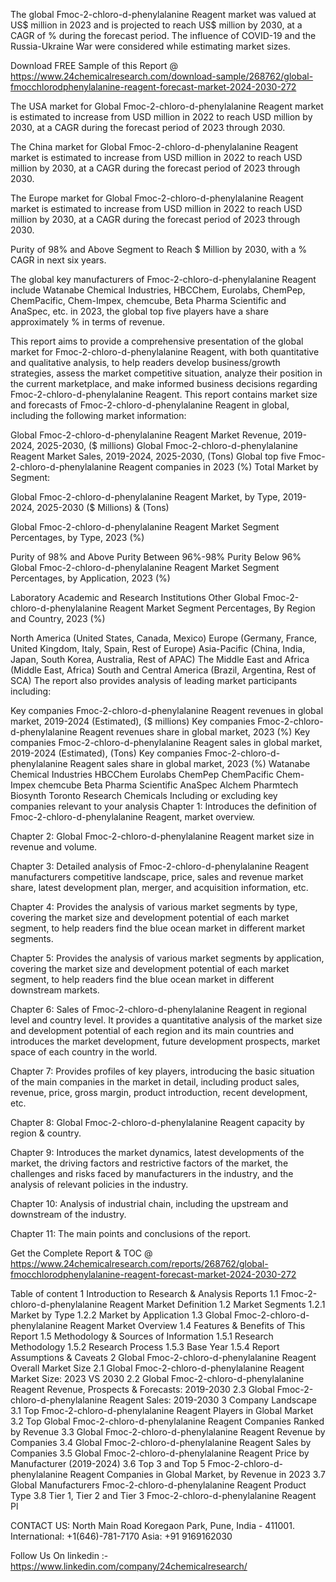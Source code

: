 The global Fmoc-2-chloro-d-phenylalanine Reagent market was valued at US$ million in 2023 and is projected to reach US$ million by 2030, at a CAGR of % during the forecast period. The influence of COVID-19 and the Russia-Ukraine War were considered while estimating market sizes.

Download FREE Sample of this Report @ https://www.24chemicalresearch.com/download-sample/268762/global-fmocchlorodphenylalanine-reagent-forecast-market-2024-2030-272

The USA market for Global Fmoc-2-chloro-d-phenylalanine Reagent market is estimated to increase from USD million in 2022 to reach USD million by 2030, at a CAGR during the forecast period of 2023 through 2030.

The China market for Global Fmoc-2-chloro-d-phenylalanine Reagent market is estimated to increase from USD million in 2022 to reach USD million by 2030, at a CAGR during the forecast period of 2023 through 2030.

The Europe market for Global Fmoc-2-chloro-d-phenylalanine Reagent market is estimated to increase from USD million in 2022 to reach USD million by 2030, at a CAGR during the forecast period of 2023 through 2030.

Purity of 98% and Above Segment to Reach $ Million by 2030, with a % CAGR in next six years.

The global key manufacturers of Fmoc-2-chloro-d-phenylalanine Reagent include Watanabe Chemical Industries, HBCChem, Eurolabs, ChemPep, ChemPacific, Chem-Impex, chemcube, Beta Pharma Scientific and AnaSpec, etc. in 2023, the global top five players have a share approximately % in terms of revenue.

This report aims to provide a comprehensive presentation of the global market for Fmoc-2-chloro-d-phenylalanine Reagent, with both quantitative and qualitative analysis, to help readers develop business/growth strategies, assess the market competitive situation, analyze their position in the current marketplace, and make informed business decisions regarding Fmoc-2-chloro-d-phenylalanine Reagent. This report contains market size and forecasts of Fmoc-2-chloro-d-phenylalanine Reagent in global, including the following market information:

Global Fmoc-2-chloro-d-phenylalanine Reagent Market Revenue, 2019-2024, 2025-2030, ($ millions)
Global Fmoc-2-chloro-d-phenylalanine Reagent Market Sales, 2019-2024, 2025-2030, (Tons)
Global top five Fmoc-2-chloro-d-phenylalanine Reagent companies in 2023 (%)
Total Market by Segment:

Global Fmoc-2-chloro-d-phenylalanine Reagent Market, by Type, 2019-2024, 2025-2030 ($ Millions) & (Tons)

Global Fmoc-2-chloro-d-phenylalanine Reagent Market Segment Percentages, by Type, 2023 (%)

Purity of 98% and Above
Purity Between 96%-98%
Purity Below 96%
Global Fmoc-2-chloro-d-phenylalanine Reagent Market Segment Percentages, by Application, 2023 (%)

Laboratory
Academic and Research Institutions
Other
Global Fmoc-2-chloro-d-phenylalanine Reagent Market Segment Percentages, By Region and Country, 2023 (%)

North America (United States, Canada, Mexico)
Europe (Germany, France, United Kingdom, Italy, Spain, Rest of Europe)
Asia-Pacific (China, India, Japan, South Korea, Australia, Rest of APAC)
The Middle East and Africa (Middle East, Africa)
South and Central America (Brazil, Argentina, Rest of SCA)
The report also provides analysis of leading market participants including:

Key companies Fmoc-2-chloro-d-phenylalanine Reagent revenues in global market, 2019-2024 (Estimated), ($ millions)
Key companies Fmoc-2-chloro-d-phenylalanine Reagent revenues share in global market, 2023 (%)
Key companies Fmoc-2-chloro-d-phenylalanine Reagent sales in global market, 2019-2024 (Estimated), (Tons)
Key companies Fmoc-2-chloro-d-phenylalanine Reagent sales share in global market, 2023 (%)
Watanabe Chemical Industries
HBCChem
Eurolabs
ChemPep
ChemPacific
Chem-Impex
chemcube
Beta Pharma Scientific
AnaSpec
Alchem Pharmtech
Biosynth
Toronto Research Chemicals
Including or excluding key companies relevant to your analysis
Chapter 1: Introduces the definition of Fmoc-2-chloro-d-phenylalanine Reagent, market overview.

Chapter 2: Global Fmoc-2-chloro-d-phenylalanine Reagent market size in revenue and volume.

Chapter 3: Detailed analysis of Fmoc-2-chloro-d-phenylalanine Reagent manufacturers competitive landscape, price, sales and revenue market share, latest development plan, merger, and acquisition information, etc.

Chapter 4: Provides the analysis of various market segments by type, covering the market size and development potential of each market segment, to help readers find the blue ocean market in different market segments.

Chapter 5: Provides the analysis of various market segments by application, covering the market size and development potential of each market segment, to help readers find the blue ocean market in different downstream markets.

Chapter 6: Sales of Fmoc-2-chloro-d-phenylalanine Reagent in regional level and country level. It provides a quantitative analysis of the market size and development potential of each region and its main countries and introduces the market development, future development prospects, market space of each country in the world.

Chapter 7: Provides profiles of key players, introducing the basic situation of the main companies in the market in detail, including product sales, revenue, price, gross margin, product introduction, recent development, etc.

Chapter 8: Global Fmoc-2-chloro-d-phenylalanine Reagent capacity by region & country.

Chapter 9: Introduces the market dynamics, latest developments of the market, the driving factors and restrictive factors of the market, the challenges and risks faced by manufacturers in the industry, and the analysis of relevant policies in the industry.

Chapter 10: Analysis of industrial chain, including the upstream and downstream of the industry.

Chapter 11: The main points and conclusions of the report.

Get the Complete Report & TOC @ https://www.24chemicalresearch.com/reports/268762/global-fmocchlorodphenylalanine-reagent-forecast-market-2024-2030-272

Table of content
1 Introduction to Research & Analysis Reports
1.1 Fmoc-2-chloro-d-phenylalanine Reagent Market Definition
1.2 Market Segments
1.2.1 Market by Type
1.2.2 Market by Application
1.3 Global Fmoc-2-chloro-d-phenylalanine Reagent Market Overview
1.4 Features & Benefits of This Report
1.5 Methodology & Sources of Information
1.5.1 Research Methodology
1.5.2 Research Process
1.5.3 Base Year
1.5.4 Report Assumptions & Caveats
2 Global Fmoc-2-chloro-d-phenylalanine Reagent Overall Market Size
2.1 Global Fmoc-2-chloro-d-phenylalanine Reagent Market Size: 2023 VS 2030
2.2 Global Fmoc-2-chloro-d-phenylalanine Reagent Revenue, Prospects & Forecasts: 2019-2030
2.3 Global Fmoc-2-chloro-d-phenylalanine Reagent Sales: 2019-2030
3 Company Landscape
3.1 Top Fmoc-2-chloro-d-phenylalanine Reagent Players in Global Market
3.2 Top Global Fmoc-2-chloro-d-phenylalanine Reagent Companies Ranked by Revenue
3.3 Global Fmoc-2-chloro-d-phenylalanine Reagent Revenue by Companies
3.4 Global Fmoc-2-chloro-d-phenylalanine Reagent Sales by Companies
3.5 Global Fmoc-2-chloro-d-phenylalanine Reagent Price by Manufacturer (2019-2024)
3.6 Top 3 and Top 5 Fmoc-2-chloro-d-phenylalanine Reagent Companies in Global Market, by Revenue in 2023
3.7 Global Manufacturers Fmoc-2-chloro-d-phenylalanine Reagent Product Type
3.8 Tier 1, Tier 2 and Tier 3 Fmoc-2-chloro-d-phenylalanine Reagent Pl

CONTACT US:
North Main Road Koregaon Park, Pune, India - 411001.
International: +1(646)-781-7170
Asia: +91 9169162030

Follow Us On linkedin :- https://www.linkedin.com/company/24chemicalresearch/
